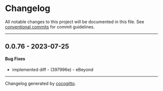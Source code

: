 # Changelog
All notable changes to this project will be documented in this file. See [conventional commits](https://www.conventionalcommits.org/) for commit guidelines.

- - -
## 0.0.76 - 2023-07-25
#### Bug Fixes
- implemented diff - (397996e) - eBeyond

- - -

Changelog generated by [cocogitto](https://github.com/cocogitto/cocogitto).